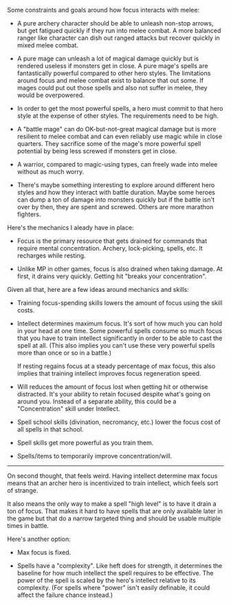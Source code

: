 Some constraints and goals around how focus interacts with melee:

- A pure archery character should be able to unleash non-stop arrows, but get
  fatigued quickly if they run into melee combat. A more balanced ranger like
  character can dish out ranged attacks but recover quickly in mixed melee
  combat.

- A pure mage can unleash a lot of magical damage quickly but is rendered
  useless if monsters get in close. A pure mage's spells are fantastically
  powerful compared to other hero styles. The limitations around focus and melee
  combat exist to balance that out some. If mages could put out those spells and
  also not suffer in melee, they would be overpowered.

- In order to get the most powerful spells, a hero must commit to that hero
  style at the expense of other styles. The requirements need to be high.

- A "battle mage" can do OK-but-not-great magical damage but is more resilient
  to melee combat and can even reliably use magic while in close quarters. They
  sacrifice some of the mage's more powerful spell potential by being less
  screwed if monsters get in close.

- A warrior, compared to magic-using types, can freely wade into melee without
  as much worry.

- There's maybe something interesting to explore around different hero styles
  and how they interact with battle duration. Maybe some heroes can dump a ton
  of damage into monsters quickly but if the battle isn't over by then, they
  are spent and screwed. Others are more marathon fighters.

Here's the mechanics I aleady have in place:

- Focus is the primary resource that gets drained for commands that require
  mental concentration. Archery, lock-picking, spells, etc. It recharges while
  resting.

- Unlike MP in other games, focus is also drained when taking damage. At first,
  it drains very quickly. Getting hit "breaks your concentration".

Given all that, here are a few ideas around mechanics and skills:

- Training focus-spending skills lowers the amount of focus using the skill
  costs.

- Intellect determines maximum focus. It's sort of how much you can hold in
  your head at one time. Some powerful spells consume so much focus that you
  have to train intellect significantly in order to be able to cast the spell
  at all. (This also implies you can't use these very powerful spells more than
  once or so in a battle.)

  If resting regains focus at a steady percentage of max focus, this also
  implies that training intellect improves focus regeneration speed.

- Will reduces the amount of focus lost when getting hit or otherwise
  distracted. It's your ability to retain focused despite what's going on around
  you. Instead of a separate ability, this could be a "Concentration" skill
  under Intellect.

- Spell school skills (divination, necromancy, etc.) lower the focus cost of
  all spells in that school.

- Spell skills get more powerful as you train them.

- Spells/items to temporarily improve concentration/will.

---

On second thought, that feels weird. Having intellect determine max focus means
that an archer hero is incentivized to train intellect, which feels sort of
strange.

It also means the only way to make a spell "high level" is to have it drain a
ton of focus. That makes it hard to have spells that are only available later
in the game but that do a narrow targeted thing and should be usable multiple
times in battle.

Here's another option:

- Max focus is fixed.

- Spells have a "complexity". Like heft does for strength, it determines the
  baseline for how much intellect the spell requires to be effective. The power
  of the spell is scaled by the hero's intellect relative to its complexity.
  (For spells where "power" isn't easily definable, it could affect the failure
  chance instead.)
